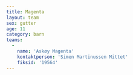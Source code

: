 ```yaml
---
title: Magenta
layout: team
sex: gutter
age: 11
category: barn
teams:
  -
    name: 'Askøy Magenta'
    kontaktperson: 'Simen Martinussen Mittet'
    fiksid: '19564'
---
```

